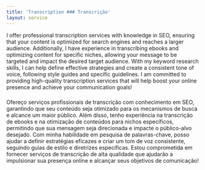 ```yaml
---
title: 'Transcription ### Transcrição'
layout: service
---
```


I offer professional transcription services with knowledge in SEO, ensuring that your content is optimized for search engines and reaches a larger audience. Additionally, I have experience in transcribing ebooks and optimizing content for specific niches, allowing your message to be targeted and impact the desired target audience. With my keyword research skills, I can help define effective strategies and create a consistent tone of voice, following style guides and specific guidelines. I am committed to providing high-quality transcription services that will help boost your online presence and achieve your communication goals!
###
Ofereço serviços profissionais de transcrição com conhecimento em SEO, garantindo que seu conteúdo seja otimizado para os mecanismos de busca e alcance um maior público. Além disso, tenho experiência na transcrição de ebooks e na otimização de conteúdos para nichos específicos, permitindo que sua mensagem seja direcionada e impacte o público-alvo desejado. Com minha habilidade em pesquisa de palavras-chave, posso ajudar a definir estratégias eficazes e criar um tom de voz consistente, seguindo guias de estilo e diretrizes específicas. Estou comprometida em fornecer serviços de transcrição de alta qualidade que ajudarão a impulsionar sua presença online e alcançar seus objetivos de comunicação!
